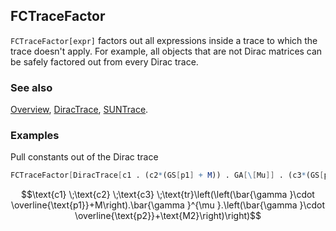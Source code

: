 ## FCTraceFactor

`FCTraceFactor[expr]` factors out all expressions inside a trace to which the trace doesn't apply. For example, all objects that are not Dirac matrices can be safely factored out from every Dirac trace.

### See also

[Overview](Extra/FeynCalc.md), [DiracTrace](DiracTrace.md), [SUNTrace](SUNTrace.md).

### Examples

Pull constants out of the Dirac trace

```mathematica
FCTraceFactor[DiracTrace[c1 . (c2*(GS[p1] + M)) . GA[\[Mu]] . (c3*(GS[p2] + M2))]]
```

$$\text{c1} \;\text{c2} \;\text{c3} \;\text{tr}\left(\left(\bar{\gamma }\cdot \overline{\text{p1}}+M\right).\bar{\gamma }^{\mu }.\left(\bar{\gamma }\cdot \overline{\text{p2}}+\text{M2}\right)\right)$$
